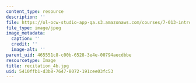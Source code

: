 ```yaml
---
content_type: resource
description: ''
file: https://ol-ocw-studio-app-qa.s3.amazonaws.com/courses/7-013-introductory-biology-spring-2018/5410ffb1d3b876478072191cee03fc53_recitation_4b.jpg
file_type: image/jpeg
image_metadata:
  caption: ''
  credit: ''
  image-alt: ''
parent_uid: 465551c8-c00b-6528-3e4e-00794aecdbbe
resourcetype: Image
title: recitation_4b.jpg
uid: 5410ffb1-d3b8-7647-8072-191cee03fc53
---
```

